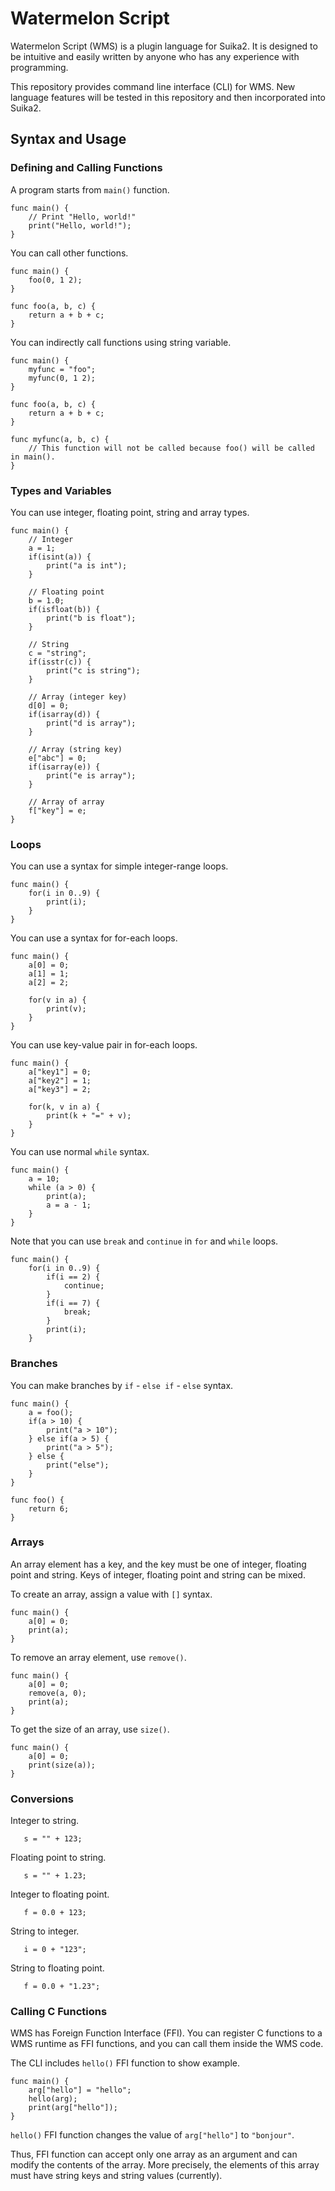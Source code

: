 Watermelon Script
=================

Watermelon Script (WMS) is a plugin language for Suika2.
It is designed to be intuitive and easily written by anyone who has any experience with programming.

This repository provides command line interface (CLI) for WMS.
New language features will be tested in this repository and then incorporated into Suika2.

## Syntax and Usage

### Defining and Calling Functions

A program starts from `main()` function.
```
func main() {
    // Print "Hello, world!"
    print("Hello, world!");
}
```

You can call other functions.
```
func main() {
    foo(0, 1 2);
}

func foo(a, b, c) {
    return a + b + c;
}
```

You can indirectly call functions using string variable.
```
func main() {
    myfunc = "foo";
    myfunc(0, 1 2);
}

func foo(a, b, c) {
    return a + b + c;
}

func myfunc(a, b, c) {
    // This function will not be called because foo() will be called in main().
}
```

### Types and Variables

You can use integer, floating point, string and array types.
```
func main() {
    // Integer
    a = 1;
    if(isint(a)) {
        print("a is int");
    }

    // Floating point
    b = 1.0;
    if(isfloat(b)) {
        print("b is float");
    }

    // String
    c = "string";
    if(isstr(c)) {
        print("c is string");
    }

    // Array (integer key)
    d[0] = 0;
    if(isarray(d)) {
        print("d is array");
    }

    // Array (string key)
    e["abc"] = 0;
    if(isarray(e)) {
        print("e is array");
    }

    // Array of array
    f["key"] = e;
}
```

### Loops

You can use a syntax for simple integer-range loops.
```
func main() {
    for(i in 0..9) {
        print(i);
    }
}
```

You can use a syntax for for-each loops.
```
func main() {
    a[0] = 0;
    a[1] = 1;
    a[2] = 2;

    for(v in a) {
        print(v);
    }
}
```

You can use key-value pair in for-each loops.
```
func main() {
    a["key1"] = 0;
    a["key2"] = 1;
    a["key3"] = 2;

    for(k, v in a) {
        print(k + "=" + v);
    }
}
```

You can use normal `while` syntax.
```
func main() {
    a = 10;
    while (a > 0) {
        print(a);
        a = a - 1;
    }
}
```

Note that you can use `break` and `continue` in `for` and `while` loops.
```
func main() {
    for(i in 0..9) {
        if(i == 2) {
            continue;
        }
        if(i == 7) {
            break;
        }
        print(i);
    }
```

### Branches

You can make branches by `if` - `else if` - `else` syntax.
```
func main() {
    a = foo();
    if(a > 10) {
        print("a > 10");
    } else if(a > 5) {
        print("a > 5");
    } else {
        print("else");
    }
}

func foo() {
    return 6;
}
```

### Arrays

An array element has a key, and the key must be one of integer, floating point and string.
Keys of integer, floating point and string can be mixed.

To create an array, assign a value with `[]` syntax.
```
func main() {
    a[0] = 0;
    print(a);
}
```

To remove an array element, use `remove()`.
```
func main() {
    a[0] = 0;
    remove(a, 0);
    print(a);
}
```

To get the size of an array, use `size()`.
```
func main() {
    a[0] = 0;
    print(size(a));
}
```

### Conversions

Integer to string.
```
   s = "" + 123;
```

Floating point to string.
```
   s = "" + 1.23;
```

Integer to floating point.
```
   f = 0.0 + 123;
```

String to integer.
```
   i = 0 + "123";
```

String to floating point.
```
   f = 0.0 + "1.23";
```

### Calling C Functions

WMS has Foreign Function Interface (FFI).
You can register C functions to a WMS runtime as FFI functions,
and you can call them inside the WMS code.

The CLI includes `hello()` FFI function to show example.
```
func main() {
    arg["hello"] = "hello";
    hello(arg);
    print(arg["hello"]);
}
```
`hello()` FFI function changes the value of `arg["hello"]` to `"bonjour"`.

Thus, FFI function can accept only one array as an argument and can modify the contents of the array.
More precisely, the elements of this array must have string keys and string values (currently).

